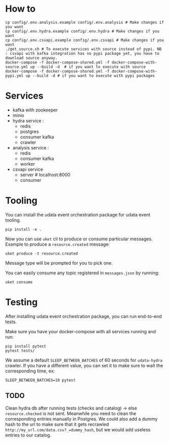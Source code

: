 # How to

```
cp config/.env.analysis.example config/.env.analysis # Make changes if you want
cp config/.env.hydra.example config/.env.hydra # Make changes if you want
cp config/.env.csvapi.example config/.env.csvapi # Make changes if you want
./get_source.sh # To execute services with source instead of pypi. NB : csvapi with kafka integration has no pypi package yet, you have to download source anyway.
docker-compose -f docker-compose-shared.yml -f docker-compose-with-source.yml up --build -d  # if you want to execute with source
docker-compose -f docker-compose-shared.yml -f docker-compose-with-pypi.yml up --build -d # if you want to execute with pypi packages
```

# Services

- kafka with zookeeper
- minio
- hydra service :
  - redis
  - postgres
  - consumer kafka
  - crawler
- analysis service :
  - redis
  - consumer kafka
  - worker
- csvapi service
  - server # localhost:8000
  - consumer

# Tooling

You can install the udata event orchestration package for udata event tooling.
```
pip install -e .
```

Now you can use `uket` cli to produce or consume particular messages.
Example to produce a `resource.created` message:
```
uket produce -t resource.created
```
Message type will be prompted for you to pick one.

You can easily consume any topic registered in `messages.json` by running:
```
uket consume
```

# Testing

After installing udata event orchestration package, you can run end-to-end tests.

Make sure you have your docker-compose with all services running and run:
```
pip install pytest
pytest tests/
```

We assume a default `SLEEP_BETWEEN_BATCHES` of 60 seconds for `udata-hydra` crawler.
If you have a different value, you can set it to make sure to wait the corresponding time, ex:
```
SLEEP_BETWEEN_BATCHES=10 pytest
```

 ## TODO
Clean hydra db after running tests (checks and catalog) -> else `resource.checked` is not sent.
Meanwhile you need to clean the corresponding entries manually in Postgres.
We could also add a dummy hash to the url to make sure that it gets recrawled `http://my_url.com/data.csv?_=dummy_hash`,
but we would add useless entries to our catalog.
